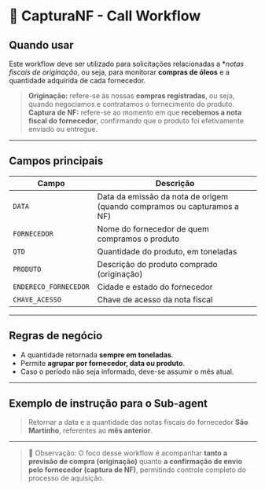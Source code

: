 # 📘 CapturaNF - Call Workflow

## Quando usar
Este workflow deve ser utilizado para solicitações relacionadas a **notas fiscais de originação*, ou seja, para monitorar **compras de óleos** e a quantidade adquirida de cada fornecedor.

> **Originação:** refere-se às nossas **compras registradas**, ou seja, quando negociamos e contratamos o fornecimento do produto.  
> **Captura de NF:** refere-se ao momento em que **recebemos a nota fiscal do fornecedor**, confirmando que o produto foi efetivamente enviado ou entregue.

---

## Campos principais
| Campo | Descrição |
|-------|-----------|
| `DATA` | Data da emissão da nota de origem (quando compramos ou capturamos a NF) |
| `FORNECEDOR` | Nome do fornecedor de quem compramos o produto |
| `QTD` | Quantidade do produto, em toneladas |
| `PRODUTO` | Descrição do produto comprado (originação) |
| `ENDERECO_FORNECEDOR` | Cidade e estado do fornecedor |
| `CHAVE_ACESSO` | Chave de acesso da nota fiscal |

---

## Regras de negócio
- A quantidade retornada **sempre em toneladas**.
- Permite **agrupar por fornecedor, data ou produto**.
- Caso o período não seja informado, deve-se assumir o mês atual.

---

## Exemplo de instrução para o Sub-agent
> Retornar a data e a quantidade das notas fiscais do fornecedor **São Martinho**, referentes ao **mês anterior**.

---

> 🔹 Observação: O foco desse workflow é acompanhar **tanto a previsão de compra (originação)** quanto **a confirmação de envio pelo fornecedor (captura de NF)**, permitindo controle completo do processo de aquisição.
